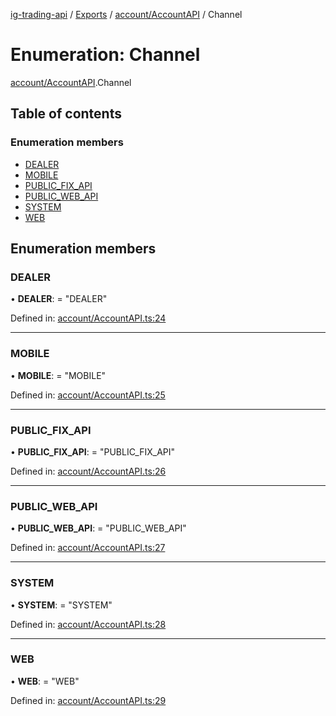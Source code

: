 [ig-trading-api](../README.md) / [Exports](../modules.md) / [account/AccountAPI](../modules/account_accountapi.md) / Channel

# Enumeration: Channel

[account/AccountAPI](../modules/account_accountapi.md).Channel

## Table of contents

### Enumeration members

- [DEALER](account_accountapi.channel.md#dealer)
- [MOBILE](account_accountapi.channel.md#mobile)
- [PUBLIC_FIX_API](account_accountapi.channel.md#public_fix_api)
- [PUBLIC_WEB_API](account_accountapi.channel.md#public_web_api)
- [SYSTEM](account_accountapi.channel.md#system)
- [WEB](account_accountapi.channel.md#web)

## Enumeration members

### DEALER

• **DEALER**: = "DEALER"

Defined in: [account/AccountAPI.ts:24](https://github.com/bennycode/ig-trading-api/blob/e858a27/src/account/AccountAPI.ts#L24)

---

### MOBILE

• **MOBILE**: = "MOBILE"

Defined in: [account/AccountAPI.ts:25](https://github.com/bennycode/ig-trading-api/blob/e858a27/src/account/AccountAPI.ts#L25)

---

### PUBLIC_FIX_API

• **PUBLIC_FIX_API**: = "PUBLIC_FIX_API"

Defined in: [account/AccountAPI.ts:26](https://github.com/bennycode/ig-trading-api/blob/e858a27/src/account/AccountAPI.ts#L26)

---

### PUBLIC_WEB_API

• **PUBLIC_WEB_API**: = "PUBLIC_WEB_API"

Defined in: [account/AccountAPI.ts:27](https://github.com/bennycode/ig-trading-api/blob/e858a27/src/account/AccountAPI.ts#L27)

---

### SYSTEM

• **SYSTEM**: = "SYSTEM"

Defined in: [account/AccountAPI.ts:28](https://github.com/bennycode/ig-trading-api/blob/e858a27/src/account/AccountAPI.ts#L28)

---

### WEB

• **WEB**: = "WEB"

Defined in: [account/AccountAPI.ts:29](https://github.com/bennycode/ig-trading-api/blob/e858a27/src/account/AccountAPI.ts#L29)

